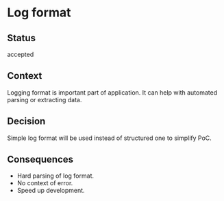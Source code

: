 # Log format

## Status

accepted

## Context

Logging format is important part of application. It can help with automated parsing or extracting data.

## Decision

Simple log format will be used instead of structured one to simplify PoC.

## Consequences

* Hard parsing of log format.
* No context of error.
* Speed up development.